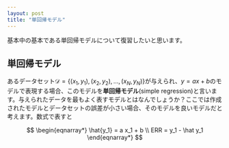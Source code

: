 ```yaml
---
layout: post
title: "単回帰モデル"
---
```


基本中の基本である単回帰モデルについて復習したいと思います。

## 単回帰モデル

あるデータセット$\mathcal{D}=\{(x_1, y_1), (x_2, y_2), ..., (x_N, y_N)\}$が与えられ、$y=ax+b$のモデルで表現する場合、このモデルを**単回帰モデル**(simple regression)と言います。与えられたデータを最もよく表すモデルとはなんでしょうか？ここでは作成されたモデルとデータセットの誤差が小さい場合、そのモデルを良いモデルだと考えます。数式で表すと

$$
\begin{eqnarray*}
    \hat{y_1} = a x_1 + b \\
    ERR = y_1 - \hat y_1
\end{eqnarray*}
$$
